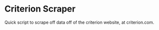 # Criterion Scraper

Quick script to scrape off data off of the criterion website, at criterion.com.